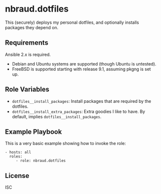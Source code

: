 nbraud.dotfiles
===============

This (securely) deploys my personal dotfiles, and optionally installs packages they depend on.


Requirements
------------

Ansible 2.x is required.

- Debian and Ubuntu systems are supported (though Ubuntu is untested).
- FreeBSD is supported starting with release 9.1, assuming pkgng is set up.


Role Variables
--------------

- `dotfiles__install_packages`: Install packages that are required by the dotfiles.
- `dotfiles__install_extra_packages`: Extra goodies I like to have.
  By default, implies `dotfiles__install_packages`.


Example Playbook
----------------

This is a very basic example showing how to invoke the role:

    - hosts: all
      roles:
         - role: nbraud.dotfiles


License
-------

ISC
